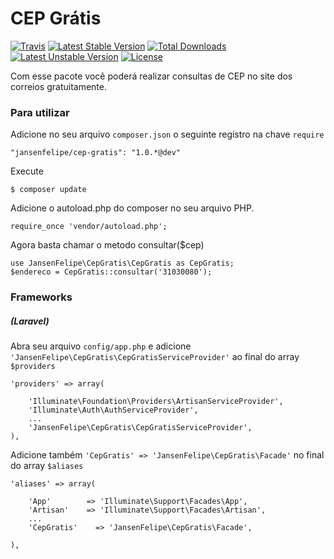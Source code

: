 # CEP Grátis
[![Travis](https://travis-ci.org/jansenfelipe/cep-gratis.svg?branch=1.0)](https://travis-ci.org/jansenfelipe/cep-gratis)
[![Latest Stable Version](https://poser.pugx.org/jansenfelipe/cep-gratis/v/stable.svg)](https://packagist.org/packages/jansenfelipe/cep-gratis) [![Total Downloads](https://poser.pugx.org/jansenfelipe/cep-gratis/downloads.svg)](https://packagist.org/packages/jansenfelipe/cep-gratis) [![Latest Unstable Version](https://poser.pugx.org/jansenfelipe/cep-gratis/v/unstable.svg)](https://packagist.org/packages/jansenfelipe/cep-gratis) [![License](https://poser.pugx.org/jansenfelipe/cep-gratis/license.svg)](https://packagist.org/packages/jansenfelipe/cep-gratis)

Com esse pacote você poderá realizar consultas de CEP no site dos correios gratuitamente.

### Para utilizar

Adicione no seu arquivo `composer.json` o seguinte registro na chave `require`

    "jansenfelipe/cep-gratis": "1.0.*@dev"

Execute

    $ composer update
    
Adicione o autoload.php do composer no seu arquivo PHP.

    require_once 'vendor/autoload.php';  

Agora basta chamar o metodo consultar($cep)

    use JansenFelipe\CepGratis\CepGratis as CepGratis;
    $endereco = CepGratis::consultar('31030080'); 

### Frameworks

##### (Laravel)

Abra seu arquivo `config/app.php` e adicione `'JansenFelipe\CepGratis\CepGratisServiceProvider'` ao final do array `$providers`

    'providers' => array(

        'Illuminate\Foundation\Providers\ArtisanServiceProvider',
        'Illuminate\Auth\AuthServiceProvider',
        ...
        'JansenFelipe\CepGratis\CepGratisServiceProvider',
    ),

Adicione também `'CepGratis' => 'JansenFelipe\CepGratis\Facade'` no final do array `$aliases`

    'aliases' => array(

        'App'        => 'Illuminate\Support\Facades\App',
        'Artisan'    => 'Illuminate\Support\Facades\Artisan',
        ...
        'CepGratis'    => 'JansenFelipe\CepGratis\Facade',

    ),
